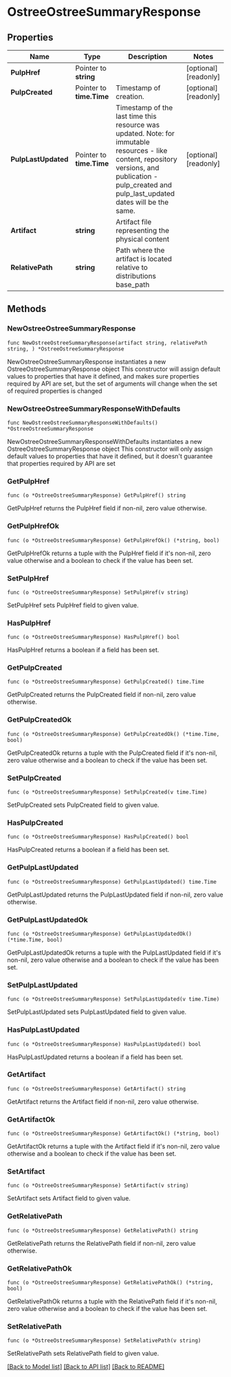 # OstreeOstreeSummaryResponse

## Properties

Name | Type | Description | Notes
------------ | ------------- | ------------- | -------------
**PulpHref** | Pointer to **string** |  | [optional] [readonly] 
**PulpCreated** | Pointer to **time.Time** | Timestamp of creation. | [optional] [readonly] 
**PulpLastUpdated** | Pointer to **time.Time** | Timestamp of the last time this resource was updated. Note: for immutable resources - like content, repository versions, and publication - pulp_created and pulp_last_updated dates will be the same. | [optional] [readonly] 
**Artifact** | **string** | Artifact file representing the physical content | 
**RelativePath** | **string** | Path where the artifact is located relative to distributions base_path | 

## Methods

### NewOstreeOstreeSummaryResponse

`func NewOstreeOstreeSummaryResponse(artifact string, relativePath string, ) *OstreeOstreeSummaryResponse`

NewOstreeOstreeSummaryResponse instantiates a new OstreeOstreeSummaryResponse object
This constructor will assign default values to properties that have it defined,
and makes sure properties required by API are set, but the set of arguments
will change when the set of required properties is changed

### NewOstreeOstreeSummaryResponseWithDefaults

`func NewOstreeOstreeSummaryResponseWithDefaults() *OstreeOstreeSummaryResponse`

NewOstreeOstreeSummaryResponseWithDefaults instantiates a new OstreeOstreeSummaryResponse object
This constructor will only assign default values to properties that have it defined,
but it doesn't guarantee that properties required by API are set

### GetPulpHref

`func (o *OstreeOstreeSummaryResponse) GetPulpHref() string`

GetPulpHref returns the PulpHref field if non-nil, zero value otherwise.

### GetPulpHrefOk

`func (o *OstreeOstreeSummaryResponse) GetPulpHrefOk() (*string, bool)`

GetPulpHrefOk returns a tuple with the PulpHref field if it's non-nil, zero value otherwise
and a boolean to check if the value has been set.

### SetPulpHref

`func (o *OstreeOstreeSummaryResponse) SetPulpHref(v string)`

SetPulpHref sets PulpHref field to given value.

### HasPulpHref

`func (o *OstreeOstreeSummaryResponse) HasPulpHref() bool`

HasPulpHref returns a boolean if a field has been set.

### GetPulpCreated

`func (o *OstreeOstreeSummaryResponse) GetPulpCreated() time.Time`

GetPulpCreated returns the PulpCreated field if non-nil, zero value otherwise.

### GetPulpCreatedOk

`func (o *OstreeOstreeSummaryResponse) GetPulpCreatedOk() (*time.Time, bool)`

GetPulpCreatedOk returns a tuple with the PulpCreated field if it's non-nil, zero value otherwise
and a boolean to check if the value has been set.

### SetPulpCreated

`func (o *OstreeOstreeSummaryResponse) SetPulpCreated(v time.Time)`

SetPulpCreated sets PulpCreated field to given value.

### HasPulpCreated

`func (o *OstreeOstreeSummaryResponse) HasPulpCreated() bool`

HasPulpCreated returns a boolean if a field has been set.

### GetPulpLastUpdated

`func (o *OstreeOstreeSummaryResponse) GetPulpLastUpdated() time.Time`

GetPulpLastUpdated returns the PulpLastUpdated field if non-nil, zero value otherwise.

### GetPulpLastUpdatedOk

`func (o *OstreeOstreeSummaryResponse) GetPulpLastUpdatedOk() (*time.Time, bool)`

GetPulpLastUpdatedOk returns a tuple with the PulpLastUpdated field if it's non-nil, zero value otherwise
and a boolean to check if the value has been set.

### SetPulpLastUpdated

`func (o *OstreeOstreeSummaryResponse) SetPulpLastUpdated(v time.Time)`

SetPulpLastUpdated sets PulpLastUpdated field to given value.

### HasPulpLastUpdated

`func (o *OstreeOstreeSummaryResponse) HasPulpLastUpdated() bool`

HasPulpLastUpdated returns a boolean if a field has been set.

### GetArtifact

`func (o *OstreeOstreeSummaryResponse) GetArtifact() string`

GetArtifact returns the Artifact field if non-nil, zero value otherwise.

### GetArtifactOk

`func (o *OstreeOstreeSummaryResponse) GetArtifactOk() (*string, bool)`

GetArtifactOk returns a tuple with the Artifact field if it's non-nil, zero value otherwise
and a boolean to check if the value has been set.

### SetArtifact

`func (o *OstreeOstreeSummaryResponse) SetArtifact(v string)`

SetArtifact sets Artifact field to given value.


### GetRelativePath

`func (o *OstreeOstreeSummaryResponse) GetRelativePath() string`

GetRelativePath returns the RelativePath field if non-nil, zero value otherwise.

### GetRelativePathOk

`func (o *OstreeOstreeSummaryResponse) GetRelativePathOk() (*string, bool)`

GetRelativePathOk returns a tuple with the RelativePath field if it's non-nil, zero value otherwise
and a boolean to check if the value has been set.

### SetRelativePath

`func (o *OstreeOstreeSummaryResponse) SetRelativePath(v string)`

SetRelativePath sets RelativePath field to given value.



[[Back to Model list]](../README.md#documentation-for-models) [[Back to API list]](../README.md#documentation-for-api-endpoints) [[Back to README]](../README.md)


